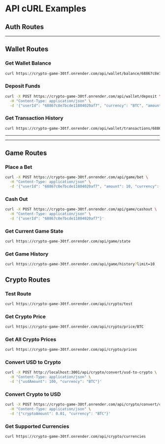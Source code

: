 # API cURL Examples

## Auth Routes

<!-- ### Register User
```bash
curl -X POST https://crypto-game-30tf.onrender.com/api/auth/register \
  -H "Content-Type: application/json" \
  -d '{"username": "testuser"}'
```

### Get User Profile
```bash
curl https://crypto-game-30tf.onrender.com/api/auth/profile/68867c8e7bcde11804020af7
``` -->

---

## Wallet Routes

### Get Wallet Balance
```bash
curl https://crypto-game-30tf.onrender.com/api/wallet/balance/68867c8e7bcde11804020af7?currency=BTC
```

### Deposit Funds
```bash
curl -X POST https://crypto-game-30tf.onrender.com/api/wallet/deposit \
  -H "Content-Type: application/json" \
  -d '{"userId": "68867c8e7bcde11804020af7", "currency": "BTC", "amount": 100}'
```

### Get Transaction History
```bash
curl https://crypto-game-30tf.onrender.com/api/wallet/transactions/68867c8e7bcde11804020af7?limit=20&type=deposit
```

---

---

## Game Routes

### Place a Bet
```bash
curl -X POST https://crypto-game-30tf.onrender.com/api/game/bet \
  -H "Content-Type: application/json" \
  -d '{"userId": "68867c8e7bcde11804020af7", "amount": 10, "currency": "BTC"}'
```

### Cash Out
```bash
curl -X POST https://crypto-game-30tf.onrender.com/api/game/cashout \
  -H "Content-Type: application/json" \
  -d '{"userId": "68867c8e7bcde11804020af7"}'
```

### Get Current Game State
```bash
curl https://crypto-game-30tf.onrender.com/api/game/state
```

### Get Game History
```bash
curl https://crypto-game-30tf.onrender.com/api/game/history?limit=10
```

## Crypto Routes

### Test Route
```bash
curl https://crypto-game-30tf.onrender.com/api/crypto/test
```

### Get Crypto Price
```bash
curl https://crypto-game-30tf.onrender.com/api/crypto/price/BTC
```

### Get All Crypto Prices
```bash
curl https://crypto-game-30tf.onrender.com/api/crypto/prices
```

### Convert USD to Crypto
```bash
curl -X POST http://localhost:3001/api/crypto/convert/usd-to-crypto \
  -H "Content-Type: application/json" \
  -d '{"usdAmount": 100, "currency": "BTC"}'
```

### Convert Crypto to USD
```bash
curl -X POST https://crypto-game-30tf.onrender.com/api/crypto/convert/crypto-to-usd \
  -H "Content-Type: application/json" \
  -d '{"cryptoAmount": 0.01, "currency": "BTC"}'
```

### Get Supported Currencies
```bash
curl https://crypto-game-30tf.onrender.com/api/crypto/currencies
``` 
